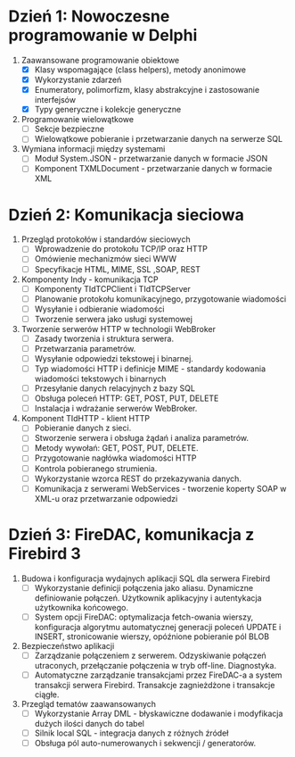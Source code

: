 # Dzień 1: Nowoczesne programowanie w Delphi

1. Zaawansowane programowanie obiektowe
	* [x] Klasy wspomagające (class helpers), metody anonimowe
	* [x] Wykorzystanie zdarzeń
	* [x] Enumeratory, polimorfizm, klasy abstrakcyjne i zastosowanie interfejsów
	* [x] Typy generyczne i kolekcje generyczne
1. Programowanie wielowątkowe
	* [ ] Sekcje bezpieczne
	* [ ] Wielowątkowe pobieranie i przetwarzanie danych na serwerze SQL 
1. Wymiana informacji między systemami
	* [ ] Moduł System.JSON - przetwarzanie danych w formacie JSON
	* [ ] Komponent TXMLDocument - przetwarzanie danych w formacie XML

# Dzień 2: Komunikacja sieciowa

1. Przegląd protokołów i standardów sieciowych
	* [ ] Wprowadzenie do protokołu TCP/IP oraz HTTP
	* [ ] Omówienie mechanizmów sieci WWW
	* [ ] Specyfikacje HTML, MIME, SSL ,SOAP, REST
1. Komponenty Indy - komunikacja TCP
	* [ ] Komponenty TIdTCPClient i TIdTCPServer
	* [ ] Planowanie protokołu komunikacyjnego, przygotowanie wiadomości
	* [ ] Wysyłanie i odbieranie wiadomości
	* [ ] Tworzenie serwera jako usługi systemowej
1. Tworzenie serwerów HTTP w technologii WebBroker
	* [ ] Zasady tworzenia i struktura serwera. 
	* [ ] Przetwarzania parametrów. 
	* [ ] Wysyłanie odpowiedzi tekstowej i binarnej.
	* [ ] Typ wiadomości HTTP i definicje MIME - standardy kodowania wiadomości tekstowych i binarnych
	* [ ] Przesyłanie danych relacyjnych z bazy SQL
	* [ ] Obsługa poleceń HTTP: GET, POST, PUT, DELETE
	* [ ] Instalacja i wdrażanie serwerów WebBroker.
1. Komponent TIdHTTP - klient HTTP
	* [ ] Pobieranie danych z sieci. 
	* [ ] Stworzenie serwera i obsługa żądań i analiza parametrów. 
	* [ ] Metody wywołań: GET, POST, PUT, DELETE. 
	* [ ] Przygotowanie nagłówka wiadomości HTTP 
	* [ ] Kontrola pobieranego strumienia. 
	* [ ] Wykorzystanie wzorca REST do przekazywania danych.
	* [ ] Komunikacja z serwerami WebServices - tworzenie koperty SOAP w XML-u oraz przetwarzanie odpowiedzi

# Dzień 3: FireDAC, komunikacja z Firebird 3

1. Budowa i konfiguracja wydajnych aplikacji SQL dla serwera Firebird
	* [ ] Wykorzystanie definicji połączenia jako aliasu. Dynamiczne definiowanie połączeń. Użytkownik aplikacyjny i autentykacja użytkownika końcowego.
	* [ ] System opcji FireDAC: optymalizacja fetch-owania wierszy, konfiguracja algorytmu automatycznej generacji poleceń UPDATE i INSERT, stronicowanie wierszy, opóźnione pobieranie pól BLOB
1. Bezpieczeństwo aplikacji
	* [ ] Zarządzanie połączeniem z serwerem. Odzyskiwanie połączeń utraconych, przełączanie połączenia w tryb off-line. Diagnostyka.
	* [ ] Automatyczne zarządzanie transakcjami przez FireDAC-a a system transakcji serwera Firebird. Transakcje zagnieżdżone i transakcje ciągłe.
1. Przegląd tematów zaawansowanych
	* [ ] Wykorzystanie Array DML - błyskawiczne dodawanie i modyfikacja dużych ilości danych do tabel
	* [ ] Silnik local SQL - integracja danych z różnych źródeł
	* [ ] Obsługa pól auto-numerowanych i sekwencji / generatorów.
